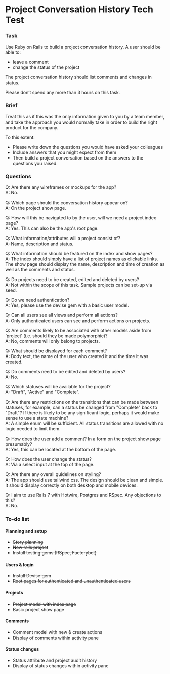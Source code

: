 # Project Conversation History Tech Test

### Task

Use Ruby on Rails to build a project conversation history. A user should be able to:

- leave a comment
- change the status of the project

The project conversation history should list comments and changes in status.

Please don’t spend any more than 3 hours on this task.

### Brief

Treat this as if this was the only information given to you by a team member, and take the approach you would normally take in order to build the right product for the company.

To this extent:

- Please write down the questions you would have asked your colleagues
- Include answers that you might expect from them
- Then build a project conversation based on the answers to the questions you raised.

### Questions

Q: Are there any wireframes or mockups for the app?\
A: No.

Q: Which page should the conversation history appear on?\
A: On the project show page.

Q: How will this be navigated to by the user, will we need a project index page?\
A: Yes. This can also be the app's root page.

Q: What information/attributes will a project consist of?\
A: Name, description and status.

Q: What information should be featured on the index and show pages?\
A: The index should simply have a list of project names as clickable links. The show page should display the name, description and time of creation as well as the comments and status.

Q: Do projects need to be created, edited and deleted by users?\
A: Not within the scope of this task. Sample projects can be set-up via seed.

Q: Do we need authentication?\
A: Yes, please use the devise gem with a basic user model.

Q: Can all users see all views and perform all actions?\
A: Only authenticated users can see and perform actions on projects.

Q: Are comments likely to be associated with other models aside from ‘project’ (i.e. should they be made polymorphic)?\
A: No, comments will only belong to projects.

Q: What should be displayed for each comment?\
A: Body text, the name of the user who created it and the time it was created.

Q: Do comments need to be edited and deleted by users?\
A: No.

Q: Which statuses will be available for the project?\
A: "Draft", "Active" and "Complete".

Q: Are there any restrictions on the transitions that can be made between statuses, for example, can a status be changed from "Complete" back to "Draft"? If there is likely to be any significant logic, perhaps it would make sense to use a state machine?\
A: A simple enum will be sufficient. All status transitions are allowed with no logic needed to limit them.

Q: How does the user add a comment? In a form on the project show page presumably?\
A: Yes, this can be located at the bottom of the page.

Q: How does the user change the status?\
A: Via a select input at the top of the page.

Q: Are there any overall guidelines on styling?\
A: The app should use tailwind css. The design should be clean and simple. It should display correctly on both desktop and mobile devices.

Q: I aim to use Rails 7 with Hotwire, Postgres and RSpec. Any objections to this?\
A: No.

### To-do list

#### Planning and setup

- ~~Story planning~~
- ~~New rails project~~
- ~~Install testing gems (RSpec, Factorybot)~~

#### Users & login

- ~~Install Devise gem~~
- ~~Root pages for authenticated and unauthenticated users~~

#### Projects

- ~~Project model with index page~~
- Basic project show page

#### Comments

- Comment model with new & create actions
- Display of comments within activity pane

#### Status changes

- Status attribute and project audit history
- Display of status changes within activity pane
